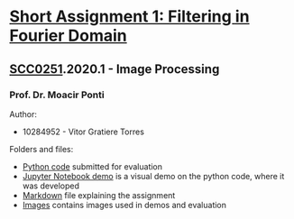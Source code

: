 # [Short Assignment 1: Filtering in Fourier Domain](/sa01/dip_sa01_filtering_fourier_domain.md)

## [SCC0251](https://uspdigital.usp.br/jupiterweb/obterDisciplina?sgldis=SCC0251).2020.1 - Image Processing

### Prof. Dr. Moacir Ponti

Author:
* 10284952 - Vitor Gratiere Torres

Folders and files:
* [Python code](/sa01/submission/sa01.py) submitted for evaluation
* [Jupyter Notebook demo](/sa01/sa01.ipynb) is a visual demo on the python code, where it was developed
* [Markdown](/sa01/dip_sa01_filtering_fourier_domain.md) file explaining the assignment
* [Images](/sa01/images) contains images used in demos and evaluation
